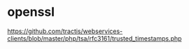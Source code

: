 # openssl


https://github.com/tractis/webservices-clients/blob/master/php/tsa/rfc3161/trusted_timestamps.php
